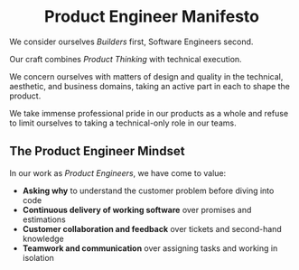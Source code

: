 <div align="center">
<h1>Product Engineer Manifesto</h1>
</div>

We consider ourselves *Builders* first, Software Engineers second.

Our craft combines *Product Thinking* with technical execution.

We concern ourselves with matters of design and quality in the technical,
aesthetic, and business domains, taking an active part in each to shape the
product.

We take immense professional pride in our products as a whole and refuse to
limit ourselves to taking a technical-only role in our teams.

## The Product Engineer Mindset

In our work as *Product Engineers*, we have come to value:

- **Asking why** to understand the customer problem before diving into code
- **Continuous delivery of working software** over promises and estimations
- **Customer collaboration and feedback** over tickets and second-hand knowledge
- **Teamwork and communication** over assigning tasks and working in isolation

